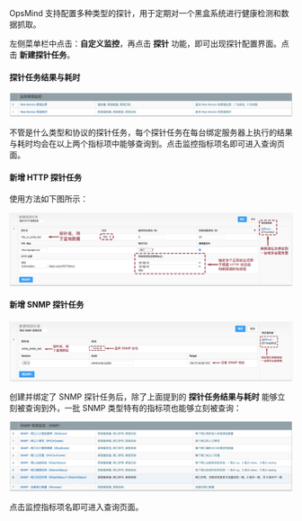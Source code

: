 OpsMind 支持配置多种类型的探针，用于定期对一个黑盒系统进行健康检测和数据抓取。

左侧菜单栏中点击：**自定义监控**，再点击 **探针** 功能，即可出现探针配置界面。点击 **新建探针任务**。 


#### 探针任务结果与耗时

![](/assets/probe_metric.png)

不管是什么类型和协议的探针任务，每个探针任务在每台绑定服务器上执行的结果与耗时均会在以上两个指标项中能够查询到。点击监控指标项名即可进入查询页面。

#### 新增 HTTP 探针任务

使用方法如下图所示：

![](/assets/http_probe.png)

#### 新增 SNMP 探针任务

![](/assets/snmp_probe.png)

创建并绑定了 SNMP 探针任务后，除了上面提到的 **探针任务结果与耗时** 能够立刻被查询到外，一批 SNMP 类型特有的指标项也能够立刻被查询：

![](/assets/snmp_probe_metric.png)

点击监控指标项名即可进入查询页面。


